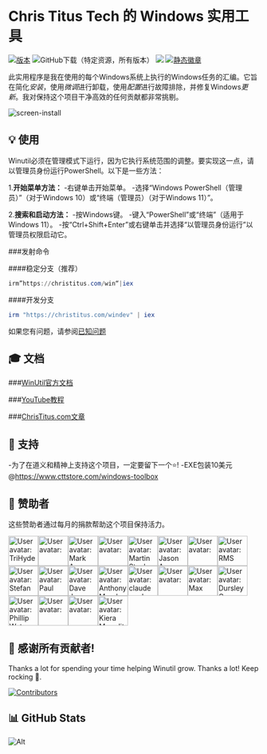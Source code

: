 # Chris Titus Tech 的 Windows 实用工具

[![版本](https://img.shields.io/github/v/release/ChrisTitusTech/winutil?color=%230567ff&label=Latest%20Release&style=for-the-badge)](https://github.com/ChrisTitusTech/winutil/releases/latest)
![GitHub下载（特定资源，所有版本）](https://img.shields.io/github/downloads/ChrisTitusTech/winutil/winutil.ps1?label=Total%20Downloads&style=for-the-badge)
[![](https://dcbadge.limes.pink/api/server/https://discord.gg/RUbZUZyByQ?theme=default-inverted&style=for-the-badge)](https://discord.gg/RUbZUZyByQ)
[![静态徽章](https://img.shields.io/badge/Documentation-_?style=for-the-badge&logo=bookstack&color=grey)](https://christitustech.github.io/winutil/)

此实用程序是我在使用的每个Windows系统上执行的Windows任务的汇编。它旨在简化*安装*，使用*微调*进行卸载，使用*配置*进行故障排除，并修复Windows*更新*。我对保持这个项目干净高效的任何贡献都非常挑剔。

![screen-install](./docs/assets/Title-Screen.png)

## 💡 使用

Winutil必须在管理模式下运行，因为它执行系统范围的调整。要实现这一点，请以管理员身份运行PowerShell。以下是一些方法：

1.**开始菜单方法：**
-右键单击开始菜单。
-选择“Windows PowerShell（管理员）”（对于Windows 10）或“终端（管理员）（对于Windows 11）”。

2.**搜索和启动方法：**
-按Windows键。
-键入“PowerShell”或“终端”（适用于Windows 11）。
-按“Ctrl+Shift+Enter”或右键单击并选择“以管理员身份运行”以管理员权限启动它。

###发射命令

####稳定分支（推荐）

```ps1
irm”https://christitus.com/win“|iex
```
####开发分支

```ps1
irm "https://christitus.com/windev" | iex
```

如果您有问题，请参阅[已知问题](https://christitustech.github.io/winutil/KnownIssues/)

## 🎓 文档

###[WinUtil官方文档](https://christitustech.github.io/winutil/)

###[YouTube教程](https://www.youtube.com/watch?v=6UQZ5oQg8XA)

###[ChrisTitus.com文章](https://christitus.com/windows-tool/)

## 💖 支持
-为了在道义和精神上支持这个项目，一定要留下一个⭐️!
-EXE包装10美元@https://www.cttstore.com/windows-toolbox

## 💖 赞助者

这些赞助者通过每月的捐款帮助这个项目保持活力。

<!-- sponsors --><a href="https://github.com/TriHydera"><img src="https:&#x2F;&#x2F;github.com&#x2F;TriHydera.png" width="60px" alt="User avatar: TriHydera" /></a><a href="https://github.com/DelDongo"><img src="https:&#x2F;&#x2F;github.com&#x2F;DelDongo.png" width="60px" alt="User avatar: " /></a><a href="https://github.com/markamos"><img src="https:&#x2F;&#x2F;github.com&#x2F;markamos.png" width="60px" alt="User avatar: Mark Amos" /></a><a href="https://github.com/dwelfusius"><img src="https:&#x2F;&#x2F;github.com&#x2F;dwelfusius.png" width="60px" alt="User avatar: " /></a><a href="https://github.com/mews-se"><img src="https:&#x2F;&#x2F;github.com&#x2F;mews-se.png" width="60px" alt="User avatar: Martin Stockzell" /></a><a href="https://github.com/jdiegmueller"><img src="https:&#x2F;&#x2F;github.com&#x2F;jdiegmueller.png" width="60px" alt="User avatar: Jason A. Diegmueller" /></a><a href="https://github.com/altugtekiner"><img src="https:&#x2F;&#x2F;github.com&#x2F;altugtekiner.png" width="60px" alt="User avatar: " /></a><a href="https://github.com/robertsandrock"><img src="https:&#x2F;&#x2F;github.com&#x2F;robertsandrock.png" width="60px" alt="User avatar: RMS" /></a><a href="https://github.com/KenichiQaz"><img src="https:&#x2F;&#x2F;github.com&#x2F;KenichiQaz.png" width="60px" alt="User avatar: Stefan" /></a><a href="https://github.com/paulsheets"><img src="https:&#x2F;&#x2F;github.com&#x2F;paulsheets.png" width="60px" alt="User avatar: Paul" /></a><a href="https://github.com/djones369"><img src="https:&#x2F;&#x2F;github.com&#x2F;djones369.png" width="60px" alt="User avatar: Dave Jones" /></a><a href="https://github.com/anthonymendez"><img src="https:&#x2F;&#x2F;github.com&#x2F;anthonymendez.png" width="60px" alt="User avatar: Anthony Mendez" /></a><a href="https://github.com/claudemods"><img src="https:&#x2F;&#x2F;github.com&#x2F;claudemods.png" width="60px" alt="User avatar: claudemods" /></a><a href="https://github.com/FatBastard0"><img src="https:&#x2F;&#x2F;github.com&#x2F;FatBastard0.png" width="60px" alt="User avatar: " /></a><a href="https://github.com/Ascent7910"><img src="https:&#x2F;&#x2F;github.com&#x2F;Ascent7910.png" width="60px" alt="User avatar: Max" /></a><a href="https://github.com/DursleyGuy"><img src="https:&#x2F;&#x2F;github.com&#x2F;DursleyGuy.png" width="60px" alt="User avatar: DursleyGuy" /></a><a href="https://github.com/realmuddy"><img src="https:&#x2F;&#x2F;github.com&#x2F;realmuddy.png" width="60px" alt="User avatar: Phillip Waters" /></a><a href="https://github.com/quaszi"><img src="https:&#x2F;&#x2F;github.com&#x2F;quaszi.png" width="60px" alt="User avatar: " /></a><a href="https://github.com/DwayneTheRockLobster1"><img src="https:&#x2F;&#x2F;github.com&#x2F;DwayneTheRockLobster1.png" width="60px" alt="User avatar: " /></a><a href="https://github.com/KieraKujisawa"><img src="https:&#x2F;&#x2F;github.com&#x2F;KieraKujisawa.png" width="60px" alt="User avatar: Kiera Meredith" /></a><!-- sponsors -->

## 🏅 感谢所有贡献者!
Thanks a lot for spending your time helping Winutil grow. Thanks a lot! Keep rocking 🍻.

[![Contributors](https://contrib.rocks/image?repo=ChrisTitusTech/winutil)](https://github.com/ChrisTitusTech/winutil/graphs/contributors)

## 📊 GitHub Stats

![Alt](https://repobeats.axiom.co/api/embed/aad37eec9114c507f109d34ff8d38a59adc9503f.svg "Repobeats analytics image")
